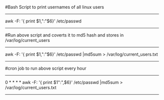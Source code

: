 #Bash Script to print usernames of all linux users

----

awk -F: '{ print $1,":"$6}' /etc/passwd 

----

#Run above script and coverts it to md5 hash and stores in /var/log/current_users

----

awk -F: '{ print $1,":"$6}' /etc/passwd |md5sum  > /var/log/current_users.txt

----

#cron job to run above script every hour

----

0 * * * * awk -F: '{ print $1":",$6}' /etc/passwd |md5sum > /var/log/current_users.txt 

----

